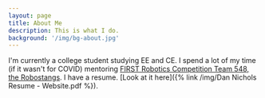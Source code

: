 ```yaml
---
layout: page
title: About Me
description: This is what I do.
background: '/img/bg-about.jpg'
---
```


I'm currently a college student studying EE and CE. I spend a lot of my time (if it wasn't for COVID) mentoring [FIRST Robotics Competition Team 548, the Robostangs](http://robostangs.com). I have a resume. [Look at it here]({% link /img/Dan Nichols Resume - Website.pdf %}).